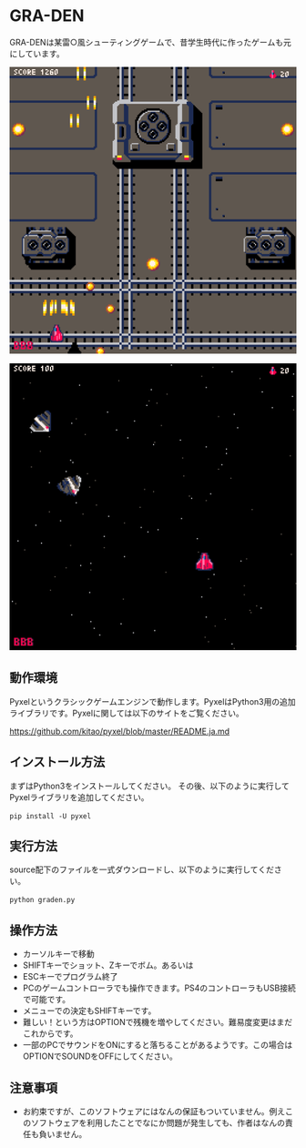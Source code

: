 # GRA-DEN
GRA-DENは某雷○風シューティングゲームで、昔学生時代に作ったゲームも元にしています。

![画像](images/graden1.png)

![画像](images/graden2.gif)

## 動作環境
Pyxelというクラシックゲームエンジンで動作します。PyxelはPython3用の追加ライブラリです。Pyxelに関しては以下のサイトをご覧ください。

<https://github.com/kitao/pyxel/blob/master/README.ja.md>

## インストール方法
まずはPython3をインストールしてください。
その後、以下のように実行してPyxelライブラリを追加してください。

`pip install -U pyxel`


## 実行方法
source配下のファイルを一式ダウンロードし、以下のように実行してください。

`python graden.py`

## 操作方法
* カーソルキーで移動
* SHIFTキーでショット、Zキーでボム。あるいは
* ESCキーでプログラム終了
* PCのゲームコントローラでも操作できます。PS4のコントローラもUSB接続で可能です。
* メニューでの決定もSHIFTキーです。
* 難しい！という方はOPTIONで残機を増やしてください。難易度変更はまだこれからです。
* 一部のPCでサウンドをONにすると落ちることがあるようです。この場合はOPTIONでSOUNDをOFFにしてください。

## 注意事項
* お約束ですが、このソフトウェアにはなんの保証もついていません。例えこのソフトウェアを利用したことでなにか問題が発生しても、作者はなんの責任も負いません。
